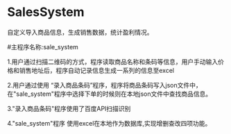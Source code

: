 # SalesSystem
自定义导入商品信息，生成销售数据，统计盈利情况。

#主程序名称:sale_system

1.用户通过扫描二维码的方式，程序读取商品名称和条码等信息，用户手动输入价格和销售地址后，程序自动记录信息生成一系列的信息至excel

2.用户通过使用 “录入商品条码”程序，程序将商品条码写入json文件中，在"sale_system"程序中选择下单的时候则在本地json文件中查找商品信息。

3."录入商品条码"程序使用了百度API扫描识别

4."sale_system"程序 使用excel在本地作为数据库,实现增删查改四项功能。


